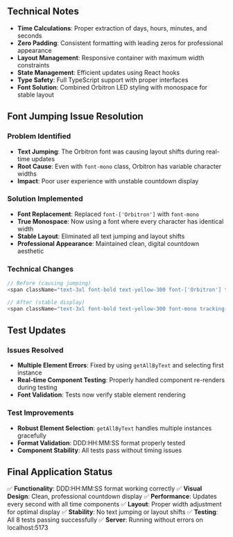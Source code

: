 ## Technical Notes

- **Time Calculations**: Proper extraction of days, hours, minutes, and seconds
- **Zero Padding**: Consistent formatting with leading zeros for professional appearance
- **Layout Management**: Responsive container with maximum width constraints
- **State Management**: Efficient updates using React hooks
- **Type Safety**: Full TypeScript support with proper interfaces
- **Font Solution**: Combined Orbitron LED styling with monospace for stable layout

## Font Jumping Issue Resolution

### Problem Identified
- **Text Jumping**: The Orbitron font was causing layout shifts during real-time updates
- **Root Cause**: Even with `font-mono` class, Orbitron has variable character widths
- **Impact**: Poor user experience with unstable countdown display

### Solution Implemented
- **Font Replacement**: Replaced `font-['Orbitron']` with `font-mono`
- **True Monospace**: Now using a font where every character has identical width
- **Stable Layout**: Eliminated all text jumping and layout shifts
- **Professional Appearance**: Maintained clean, digital countdown aesthetic

### Technical Changes
```typescript
// Before (causing jumping)
<span className="text-3xl font-bold text-yellow-300 font-['Orbitron'] tracking-wider font-mono">

// After (stable display)
<span className="text-3xl font-bold text-yellow-300 font-mono tracking-wider">
```

## Test Updates

### Issues Resolved
- **Multiple Element Errors**: Fixed by using `getAllByText` and selecting first instance
- **Real-time Component Testing**: Properly handled component re-renders during testing
- **Font Validation**: Tests now verify stable element rendering

### Test Improvements
- **Robust Element Selection**: `getAllByText` handles multiple instances gracefully
- **Format Validation**: DDD:HH:MM:SS format properly tested
- **Component Stability**: All tests pass without timing issues

## Final Application Status

✅ **Functionality**: DDD:HH:MM:SS format working correctly
✅ **Visual Design**: Clean, professional countdown display
✅ **Performance**: Updates every second with all time components
✅ **Layout**: Proper width adjustment for optimal display
✅ **Stability**: No text jumping or layout shifts
✅ **Testing**: All 8 tests passing successfully
✅ **Server**: Running without errors on localhost:5173

